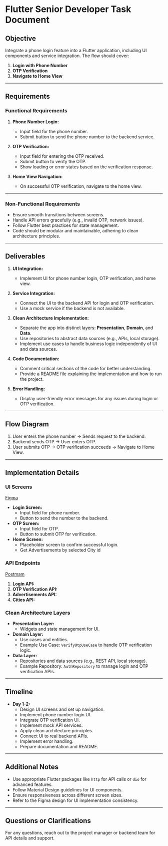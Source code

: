 
# Flutter Senior Developer Task Document

## Objective
Integrate a phone login feature into a Flutter application, including UI components and service integration. The flow should cover:
1. **Login with Phone Number**
2. **OTP Verification**
3. **Navigate to Home View**

---

## Requirements

### Functional Requirements
1. **Phone Number Login:**
   - Input field for the phone number.
   - Submit button to send the phone number to the backend service.

2. **OTP Verification:**
   - Input field for entering the OTP received.
   - Submit button to verify the OTP.
   - Show loading or error states based on the verification response.

3. **Home View Navigation:**
   - On successful OTP verification, navigate to the home view.

---

### Non-Functional Requirements
- Ensure smooth transitions between screens.
- Handle API errors gracefully (e.g., invalid OTP, network issues).
- Follow Flutter best practices for state management.
- Code should be modular and maintainable, adhering to clean architecture principles.

---

## Deliverables
1. **UI Integration:**
   - Implement UI for phone number login, OTP verification, and home view.

2. **Service Integration:**
   - Connect the UI to the backend API for login and OTP verification.
   - Use a mock service if the backend is not available.

3. **Clean Architecture Implementation:**
   - Separate the app into distinct layers: **Presentation**, **Domain**, and **Data**.
   - Use repositories to abstract data sources (e.g., APIs, local storage).
   - Implement use cases to handle business logic independently of UI and data sources.

4. **Code Documentation:**
   - Comment critical sections of the code for better understanding.
   - Provide a README file explaining the implementation and how to run the project.

5. **Error Handling:**
   - Display user-friendly error messages for any issues during login or OTP verification.

---

## Flow Diagram
1. User enters the phone number -> Sends request to the backend.
2. Backend sends OTP -> User enters OTP.
3. User submits OTP -> OTP verification succeeds -> Navigate to Home View.

---

## Implementation Details

### UI Screens
[Figma](https://www.figma.com/design/CA07e58FU5PE4k7OIpXL2h/seed?node-id=0-1&p=f)
- **Login Screen:**
  - Input field for phone number.
  - Button to send the number to the backend.
- **OTP Screen:**
  - Input field for OTP.
  - Button to submit OTP for verification.
- **Home Screen:**
  - Placeholder screen to confirm successful login.
  - Get Advertisements by selected City id

### API Endpoints
[Postmam](Integration.postman_collection.json)

1. **Login API:**
2. **OTP Verification API:**
3. **Advertisements API:**
4. **Cities API:**



### Clean Architecture Layers
- **Presentation Layer:**
  - Widgets and state management for UI.
- **Domain Layer:**
  - Use cases and entities.
  - Example Use Case: `VerifyOtpUseCase` to handle OTP verification logic.
- **Data Layer:**
  - Repositories and data sources (e.g., REST API, local storage).
  - Example Repository: `AuthRepository` to manage login and OTP verification APIs.

---

## Timeline
- **Day 1-2:**
  - Design UI screens and set up navigation.
  - Implement phone number login UI.
  - Integrate OTP verification UI.
  - Implement mock API services.
  - Apply clean architecture principles.
  - Connect UI to real backend APIs.
  - Implement error handling.
  - Prepare documentation and README.

---

## Additional Notes
- Use appropriate Flutter packages like `http` for API calls or `dio` for advanced features.
- Follow Material Design guidelines for UI components.
- Ensure responsiveness across different screen sizes.
- Refer to the Figma design for UI implementation consistency.

---

## Questions or Clarifications
For any questions, reach out to the project manager or backend team for API details and support.
